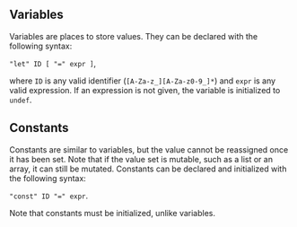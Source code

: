 ## Variables
Variables are places to store values. They can be declared with the following syntax:

`"let" ID [ "=" expr ]`,

where `ID` is any valid identifier (`[A-Za-z_][A-Za-z0-9_]*`) and `expr` is any valid expression. If an expression is not given, the variable is initialized to `undef`.

## Constants
Constants are similar to variables, but the value cannot be reassigned once it has been set. Note that if the value set is mutable, such as a list or an array, it can still be mutated. Constants can be declared and initialized with the following syntax:

`"const" ID "=" expr`.

Note that constants must be initialized, unlike variables. 